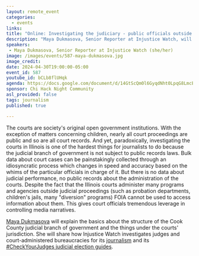 ```yaml
---
layout: remote_event
categories:
  - events
links: 
title: "Online: Investigating the judiciary - public officials outside public records laws"
description: "Maya Dukmasova, Senior Reporter at Injustice Watch, will explain the basics about the structure of the Cook County judicial branch of government and the things under the courts' jurisdiction. She will share how Injustice Watch investigates judges and court-administered bureaucracies for its journalism and its #CheckYourJudges judicial election guides."
speakers:
 - Maya Dukmasova, Senior Reporter at Injustice Watch (she/her)
image: /images/events/587-maya-dukmasova.jpg
image_credit:
date: 2024-04-30T19:00:00-05:00
event_id: 587
youtube_id: bCLb8flUHqk
agenda: https://docs.google.com/document/d/14GtScQm0l6GyqdNht0LpqG8LmcEF7i3COjNJ06PaTj8/edit#
sponsor: Chi Hack Night Community
asl_provided: false
tags: journalism
published: true

---
```


The courts are society's original open government institutions. With the exception of matters concerning children, nearly all court proceedings are public and so are all court records. And yet, paradoxically, investigating the courts in Illinois is one of the hardest things for journalists to do because the judicial branch of government is not subject to public records laws. Bulk data about court cases can be painstakingly collected through an idiosyncratic process which changes in speed and accuracy based on the whims of the particular officials in charge of it. But there is no data about judicial performance, no public records about the administration of the courts. Despite the fact that the Illinois courts administer many programs and agencies outside judicial proceedings (such as probation departments, children's jails, many "diversion" programs) FOIA cannot be used to access information about them. This gives court officials tremendous leverage in controlling media narratives. 

[Maya Dukmasova](https://streaklinks.com/B797FquQ0LnsVO2cCAmD-7WN/https%3A%2F%2Fwww.injusticewatch.org%2Fauthor%2Fmdukmasova%2F) will explain the basics about the structure of the Cook County judicial branch of government and the things under the courts' jurisdiction. She will share how Injustice Watch investigates judges and court-administered bureaucracies for its [journalism](https://streaklinks.com/B797FquCQnn-U9eVfgK6ivc4/https%3A%2F%2Fwww.injusticewatch.org%2F) and its [#CheckYourJudges judicial election guides](https://streaklinks.com/B797Fqq__1LWUQucagUsghOI/https%3A%2F%2Finteractives.injusticewatch.org%2Fjudicial-election-guide%2F2024-primary%2Fen%2F).